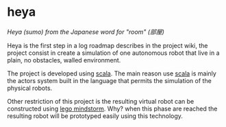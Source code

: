 heya
======

_Heya (sumo) from the Japanese word for "room" (部屋)_

Heya is the first step in a log roadmap describes in the project wiki, the project consist in create a simulation of one autonomous robot that live in a plain, no obstacles, walled environment.

The project is developed using [scala](http://www.scala-lang.org/). The main reason use [scala](http://www.scala-lang.org/) is mainly the actors system built in the language that permits the simulation of the physical robots.

Other restriction of this project is the resulting virtual robot can be constructed using [lego mindstorm](http://www.lego.com/en-us/mindstorms/?domainredir=mindstorms.lego.com). Why? when this phase are reached the resulting robot will be prototyped easily using this technology.
